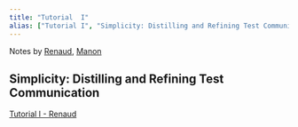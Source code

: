 ```yaml
---
title: "Tutorial  I"
alias: ["Tutorial I", "Simplicity: Distilling and Refining Test Communication"]
---
```


Notes by [Renaud](people/Renaud.md), [Manon](people/Manon.md)

## Simplicity: Distilling and Refining Test Communication

[Tutorial I - Renaud](Tutorial%20I%20-%20Renaud.md)


